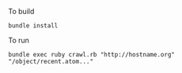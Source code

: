 To build
```
bundle install
```

To run 
```
bundle exec ruby crawl.rb "http://hostname.org" "/object/recent.atom..."
```
